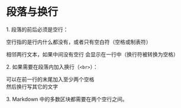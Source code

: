 段落与换行
====

1\. 段落的前后必须是空行：

空行指的是行内什么都没有，或者只有空白符（空格或制表符）

相邻两行文本，如果中间没有空行
会显示在一行中（换行符被转换为空格）

2\. 如果需要在段落内加入换行（`<br>`）：

可以在前一行的末尾加入至少两个空格  
然后换行写其它的文字

3\. Markdown 中的多数区块都需要在两个空行之间。